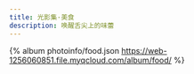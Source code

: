```yaml
---
title: 光影集·美食
description: 唤醒舌尖上的味蕾
---
```


{% album photoinfo/food.json https://web-1256060851.file.myqcloud.com/album/food/ %}
